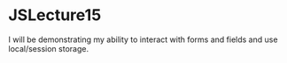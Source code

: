 # JSLecture15
I will be demonstrating my ability to interact with forms and fields and use local/session storage.
